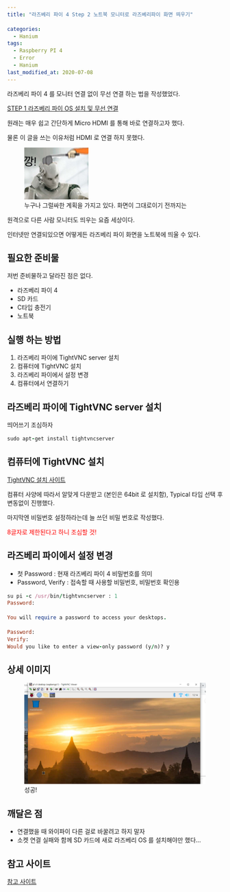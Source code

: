 ```yaml
---
title: "라즈베리 파이 4 Step 2 노트북 모니터로 라즈베리파이 화면 띄우기"

categories:
  - Hanium
tags: 
  - Raspberry PI 4
  - Error
  - Hanium
last_modified_at: 2020-07-08
---
```


라즈베리 파이 4 를 모니터 연결 없이 무선 연결 하는 법을 작성했었다.

[STEP 1 라즈베리 파이 OS 설치 및 무선 연결](https://jee00609.github.io/hanium/Raspberry-error-solved1/)

원래는 매우 쉽고 간단하게 Micro HDMI 를 통해 바로 연결하고자 했다.

물론 이 글을 쓰는 이유처럼 HDMI 로 연결 하지 못했다.

<figure class="align-center">
  <img src="/assets/jjal/ggang.jpg" width= "150px">
  <figcaption>누구나 그럴싸한 계획을 가지고 있다. 화면이 그대로이기 전까지는</figcaption>
</figure>

원격으로 다른 사람 모니터도 띄우는 요즘 세상이다.

인터넷만 연결되있으면 어떻게든 라즈베리 파이 화면을 노트북에 띄울 수 있다.

## 필요한 준비물

저번 준비물하고 달라진 점은 없다.

   * 라즈베리 파이 4
   * SD 카드
   * C타입 충전기
   * 노트북

## 실행 하는 방법

   1. 라즈베리 파이에 TightVNC server 설치
   2. 컴퓨터에 TightVNC 설치
   3. 라즈베리 파이에서 설정 변경
   4. 컴퓨터에서 연결하기

## 라즈베리 파이에 TightVNC server 설치

띄어쓰기 조심하자

   ```ruby
sudo apt-get install tightvncserver
   ```

## 컴퓨터에 TightVNC 설치

[TightVNC 설치 사이트](https://tightvnc.com/download.php)

컴퓨터 사양에 따라서 알맞게 다운받고 (본인은 64bit 로 설치함), Typical 타입 선택 후 변동없이 진행했다.

마지막엔 비밀번호 설정하라는데 늘 쓰던 비밀 번호로 작성했다.

<span style="color:red"> 8글자로 제한된다고 하니 조심할 것! </span>

## 라즈베리 파이에서 설정 변경

   * 첫 Password : 현재 라즈베리 파이 4 비밀번호를 의미
   * Password, Verify : 접속할 때 사용할 비밀번호, 비밀번호 확인용

   ```ruby
su pi -c /usr/bin/tightvncserver : 1
Password:

You will require a password to access your desktops.

Password:
Verify:
Would you like to enter a view-only password (y/n)? y
   ```

## 상세 이미지

<figure class="align-center">
  <img src="/assets/images/2020-07-08-success.PNG">
  <figcaption>성공!</figcaption>
</figure>

## 깨달은 점

   * 연결했을 때 와이파이 다른 걸로 바꿀려고 하지 말자
   * 소켓 연결 실패와 함께 SD 카드에 새로 라즈베리 OS 를 설치해야만 했다...

## 참고 사이트

[참고 사이트](https://hiiambk.tistory.com/499)